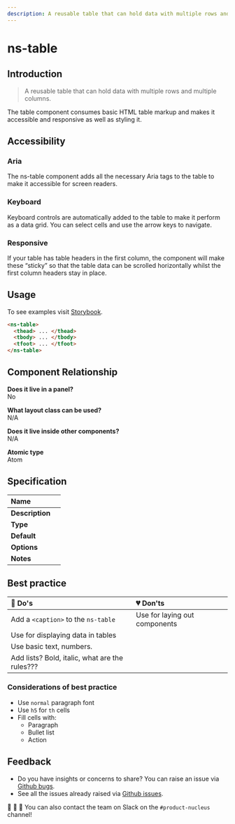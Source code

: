 ```yaml
---
description: A reusable table that can hold data with multiple rows and multiple columns.
---
```


# ns-table

## Introduction

> A reusable table that can hold data with multiple rows and multiple columns.

The table component consumes basic HTML table markup and makes it accessible and responsive as well as styling it.

## Accessibility

### Aria
The ns-table component adds all the necessary Aria tags to the table to make it accessible for screen readers.

### Keyboard
Keyboard controls are automatically added to the table to make it perform as a data grid.  You can select cells and use the arrow keys to navigate.

### Responsive
If your table has table headers <th> in the first column, the component will make these “sticky” so that the table data can be scrolled horizontally whilst the first column headers stay in place.

## Usage

To see examples visit [Storybook](https://nucleus.bgdigital.xyz/demo/index.html?path=/story/ns-table).

```html
<ns-table>
  <thead> ... </thead>
  <tbody> ... </tbody>
  <tfoot> ... </tfoot>
</ns-table>
```

## Component Relationship

**Does it live in a panel?**  
No

**What layout class can be used?**  
N/A

**Does it live inside other components?**  
N/A

**Atomic type**  
Atom

## Specification

| **Name** |  |
| :--- | :--- |
| **Description** |  |
| **Type** |  |
| **Default** |  |
| **Options** |  |
| **Notes** |  |

## Best practice

| 💚 Do's | 💔 Don'ts |
| :--- | :--- |
| Add a `<caption>` to the `ns-table` | Use for laying out components |
| Use for displaying data in tables |  |
| Use basic text, numbers. | |
| Add lists? Bold, italic, what are the rules??? | | 

### Considerations of best practice

* Use `normal` paragraph font
* Use `h5` for `th` cells
* Fill cells with:
  * Paragraph
  * Bullet list
  * Action

## Feedback

* Do you have insights or concerns to share? You can raise an issue via [Github bugs](https://github.com/ConnectedHomes/nucleus/issues/new?assignees=&labels=Bug&template=a--bug-report.md&title=[bug]%20ns-table).
* See all the issues already raised via [Github issues](https://github.com/connectedHomes/nucleus/issues?utf8=%E2%9C%93&q=is%3Aopen+is%3Aissue+label%3ABug+ns-table).

💩 🎉 🦄 You can also contact the team on Slack on the `#product-nucleus` channel!
